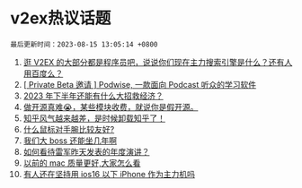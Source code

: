 # v2ex热议话题

`最后更新时间：2023-08-15 13:05:14 +0800`

1. [逛 V2EX 的大部分都是程序员吧，说说你们现在主力搜索引擎是什么？还有人用百度么？](https://www.v2ex.com/t/965327)
1. [[ Private Beta 邀请 ] Podwise, 一款面向 Podcast 听众的学习软件](https://www.v2ex.com/t/965212)
1. [2023 年下半年还能有什么大招救经济？](https://www.v2ex.com/t/965332)
1. [做开源真难😭，某些模块收费，就说你是假开源。](https://www.v2ex.com/t/965335)
1. [知乎风气越来越差，是时候卸载知乎了！](https://www.v2ex.com/t/965217)
1. [什么鼠标对手腕比较友好?](https://www.v2ex.com/t/965247)
1. [我们大 boss 还能坐几年啊](https://www.v2ex.com/t/965400)
1. [如何看待雷军昨天发表的年度演讲？](https://www.v2ex.com/t/965339)
1. [以前的 mac 质量更好,大家怎么看](https://www.v2ex.com/t/965348)
1. [有人还在坚持用 ios16 以下 iPhone 作为主力机吗](https://www.v2ex.com/t/965283)

